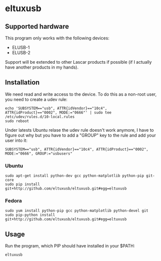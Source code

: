 # eltuxusb

## Supported hardware

This program only works with the following devices:

 * ELUSB-1 
 * ELUSB-2

Support will be extended to other Lascar products if possible (if I actually have another products in my hands).

## Installation

We need read and write access to the device. To do this as a non-root user, you need to create a udev rule:

    echo 'SUBSYSTEM=="usb", ATTR{idVendor}=="10c4", ATTR{idProduct}=="0002", MODE:="0666"' | sudo tee /etc/udev/rules.d/10-local.rules
    sudo reboot

Under latests Ubuntu relase the udev rule doesn't work anymore, I have to figure out why but you have to add a "GROUP" key to the rule and add your user into it:

    SUBSYSTEM=="usb", ATTR{idVendor}=="10c4", ATTR{idProduct}=="0002", MODE:="0666", GROUP:="usbusers"

### Ubuntu

    sudo apt-get install python-dev gcc python-matplotlib python-pip git-core
    sudo pip install git+http://github.com/eltuxusb/eltuxusb.git#egg=eltuxusb

### Fedora

    sudo yum install python-pip gcc python-matplotlib python-devel git
    sudo pip-python install git+http://github.com/eltuxusb/eltuxusb.git#egg=eltuxusb

## Usage

Run the program, which PIP should have installed in your $PATH:

    eltuxusb
